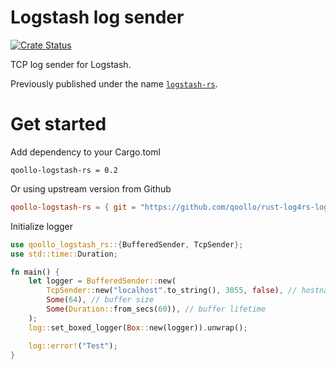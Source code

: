 # Logstash log sender

[![Crate Status](https://img.shields.io/crates/d/qoollo-logstash-rs)](https://crates.io/crates/qoollo-logstash-rs)

TCP log sender for Logstash. 

Previously published under the name [`logstash-rs`](https://crates.io/crates/logstash-rs).

# Get started

Add dependency to your Cargo.toml
```
qoollo-logstash-rs = 0.2
```

Or using upstream version from Github
```toml
qoollo-logstash-rs = { git = "https://github.com/qoollo/rust-log4rs-logstash" }
```

Initialize logger
```rust
use qoollo_logstash_rs::{BufferedSender, TcpSender};
use std::time::Duration;

fn main() {
    let logger = BufferedSender::new(
        TcpSender::new("localhost".to_string(), 3055, false), // hostname, port, use tls
        Some(64), // buffer size
        Some(Duration::from_secs(60)), // buffer lifetime
    );
    log::set_boxed_logger(Box::new(logger)).unwrap();

    log::error!("Test");
}
```